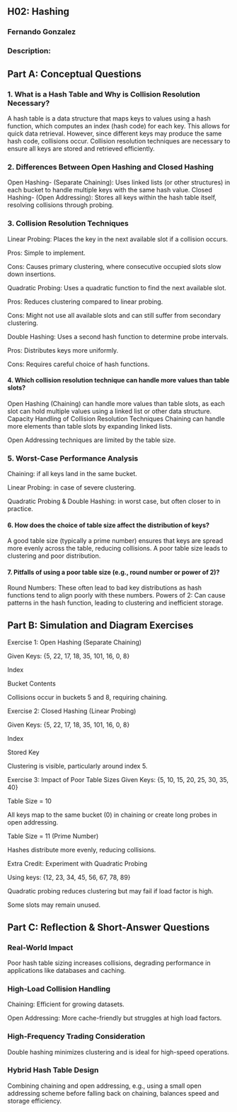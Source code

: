 ## H02: Hashing
### Fernando Gonzalez
### Description: 


## Part A: Conceptual Questions


### 1. What is a Hash Table and Why is Collision Resolution Necessary?
A hash table is a data structure that maps keys to values using a hash function, which computes an index (hash code) for each key. This allows for quick data retrieval. 
However, since different keys may produce the same hash code, collisions occur. Collision resolution techniques are necessary to ensure all keys are stored and retrieved efficiently.


### 2. Differences Between Open Hashing and Closed Hashing
Open Hashing- (Separate Chaining): Uses linked lists (or other structures) in each bucket to handle multiple keys with the same hash value.
Closed Hashing- (Open Addressing): Stores all keys within the hash table itself, resolving collisions through probing.


### 3. Collision Resolution Techniques
Linear Probing: Places the key in the next available slot if a collision occurs.

Pros: Simple to implement.

Cons: Causes primary clustering, where consecutive occupied slots slow down insertions.

Quadratic Probing: Uses a quadratic function to find the next available slot.

Pros: Reduces clustering compared to linear probing.

Cons: Might not use all available slots and can still suffer from secondary clustering.

Double Hashing: Uses a second hash function to determine probe intervals.

Pros: Distributes keys more uniformly.

Cons: Requires careful choice of hash functions.

#### 4. Which collision resolution technique can handle more values than table slots? 
Open Hashing (Chaining) can handle more values than table slots, as each slot can hold multiple values using a linked list or other data structure. 
Capacity Handling of Collision Resolution Techniques
Chaining can handle more elements than table slots by expanding linked lists.

Open Addressing techniques are limited by the table size.


### 5. Worst-Case Performance Analysis
Chaining:  if all keys land in the same bucket.

Linear Probing:  in case of severe clustering.

Quadratic Probing & Double Hashing:  in worst case, but often closer to  in practice.

#### 6. How does the choice of table size affect the distribution of keys? 
A good table size (typically a prime number) ensures that keys are spread more evenly across the table, reducing collisions. A poor table size leads to clustering and poor distribution.

#### 7. Pitfalls of using a poor table size (e.g., round number or power of 2)?
Round Numbers: These often lead to bad key distributions as hash functions tend to align poorly with these numbers.
Powers of 2: Can cause patterns in the hash function, leading to clustering and inefficient storage.

## Part B: Simulation and Diagram Exercises

Exercise 1: Open Hashing (Separate Chaining)

Given Keys: {5, 22, 17, 18, 35, 101, 16, 0, 8}

Index

Bucket Contents


Collisions occur in buckets 5 and 8, requiring chaining.







Exercise 2: Closed Hashing (Linear Probing)

Given Keys: {5, 22, 17, 18, 35, 101, 16, 0, 8}

Index

Stored Key


Clustering is visible, particularly around index 5.







Exercise 3: Impact of Poor Table Sizes
Given Keys: {5, 10, 15, 20, 25, 30, 35, 40}

Table Size = 10

All keys map to the same bucket (0) in chaining or create long probes in open addressing.

Table Size = 11 (Prime Number)

Hashes distribute more evenly, reducing collisions.


Extra Credit: Experiment with Quadratic Probing

Using keys: {12, 23, 34, 45, 56, 67, 78, 89}

Quadratic probing reduces clustering but may fail if load factor is high.

Some slots may remain unused.


## Part C: Reflection & Short-Answer Questions

### Real-World Impact
Poor hash table sizing increases collisions, degrading performance in applications like databases and caching.


### High-Load Collision Handling
Chaining: Efficient for growing datasets.

Open Addressing: More cache-friendly but struggles at high load factors.


### High-Frequency Trading Consideration
Double hashing minimizes clustering and is ideal for high-speed operations.


### Hybrid Hash Table Design
Combining chaining and open addressing, e.g., using a small open addressing scheme before falling back on chaining, balances speed and storage efficiency.

